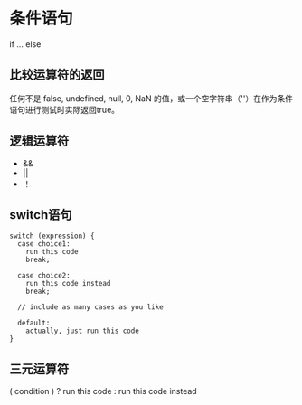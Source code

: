 # 条件语句

if ... else 

## 比较运算符的返回
任何不是 false, undefined, null, 0, NaN 的值，或一个空字符串（''）在作为条件语句进行测试时实际返回true。

## 逻辑运算符
- && 
- ||
- ！

## switch语句
```
switch (expression) {
  case choice1:
    run this code
    break;

  case choice2:
    run this code instead
    break;
    
  // include as many cases as you like

  default:
    actually, just run this code
}
```

## 三元运算符
( condition ) ? run this code : run this code instead
